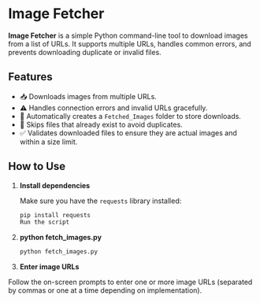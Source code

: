 # Image Fetcher

**Image Fetcher** is a simple Python command-line tool to download images from a list of URLs. It supports multiple URLs, handles common errors, and prevents downloading duplicate or invalid files.

## Features

- 📥 Downloads images from multiple URLs.
- ⚠️ Handles connection errors and invalid URLs gracefully.
- 📁 Automatically creates a `Fetched_Images` folder to store downloads.
- 🚫 Skips files that already exist to avoid duplicates.
- ✅ Validates downloaded files to ensure they are actual images and within a size limit.

## How to Use

1. **Install dependencies**

   Make sure you have the `requests` library installed:

   ```bash
   pip install requests
   Run the script

2. **python fetch_images.py**
     ```bash
     python fetch_images.py

3. **Enter image URLs**

  Follow the on-screen prompts to enter one or more image URLs (separated by commas or one at a time depending on implementation).
